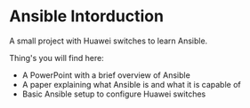  # Ansible Intorduction

A small project with Huawei switches to learn Ansible.

Thing's you will find here:
- A PowerPoint with a brief overview of Ansible
- A paper explaining what Ansible is and what it is capable of
- Basic Ansible setup to configure Huawei switches

